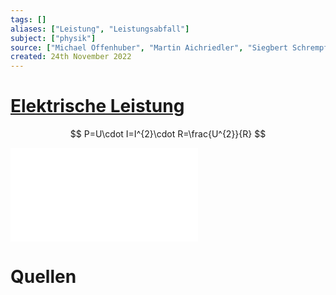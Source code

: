 ```yaml
---
tags: []
aliases: ["Leistung", "Leistungsabfall"]
subject: ["physik"]
source: ["Michael Offenhuber", "Martin Aichriedler", "Siegbert Schrempf", "Angela Lindner"]
created: 24th November 2022
---
```


# [Elektrische Leistung](https://de.wikipedia.org/wiki/Elektrische_Leistung)

$$
P=U\cdot I=I^{2}\cdot R=\frac{U^{2}}{R}
$$


![Elektrische Leistung 2024-01-17 08.51.56.excalidraw](assets/Elektrische%20Leistung%202024-01-17%2008.51.56.excalidraw.md)

# Quellen